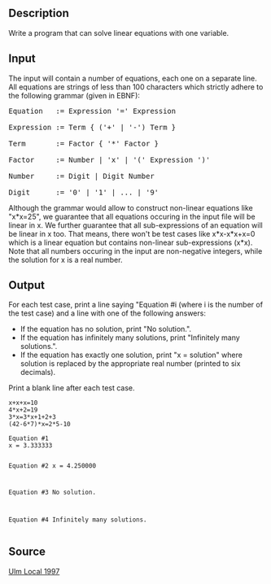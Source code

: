 <h2>Description</h2><p>Write a program that can solve linear equations with one variable.</p><h2>Input</h2><p>The input will contain a number of equations, each one on a separate line. All equations are strings of less than 100 characters which strictly adhere to the following grammar (given in EBNF): 
</p><pre>Equation   := Expression '=' Expression
<br>Expression := Term { ('+' | '-') Term }
<br>Term       := Factor { '*' Factor }
<br>Factor     := Number | 'x' | '(' Expression ')'
<br>Number     := Digit | Digit Number
<br>Digit      := '0' | '1' | ... | '9'</pre><p>
</p>Although the grammar would allow to construct non-linear equations like "x*x=25", we guarantee that all equations occuring in the input file will be linear in x. We further guarantee that all sub-expressions of an equation will be linear in x too. That means, there won't be test cases like x*x-x*x+x=0 which is a linear equation but contains non-linear sub-expressions (x*x). 
Note that all numbers occuring in the input are non-negative integers, while the solution for x is a real number.<h2>Output</h2><p>For each test case, print a line saying "Equation #i (where i is the number of the test case) and a line with one of the following answers:
</p><ul><li>If the equation has no solution, print "No solution.".
<br></li><li>If the equation has infinitely many solutions, print "Infinitely many solutions.".
<br></li><li>If the equation has exactly one solution, print "x = solution" where solution is replaced by the appropriate real number (printed to six decimals). </li></ul><p>
</p>Print a blank line after each test case. 
<pre><code class="language-input1">x+x+x=10
4*x+2=19
3*x=3*x+1+2+3
(42-6*7)*x=2*5-10</code></pre><pre><code class="language-output1">Equation #1
x = 3.333333

Equation #2
x = 4.250000

Equation #3
No solution.

Equation #4
Infinitely many solutions.
</code></pre><h2>Source</h2><a href="searchproblem?field=source&amp;key=Ulm+Local+1997">Ulm Local 1997</a>